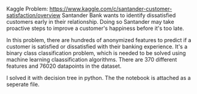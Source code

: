 Kaggle Problem: https://www.kaggle.com/c/santander-customer-satisfaction/overview
Santander Bank wants to identify dissatisfied customers early in their relationship. Doing so Santander may take proactive steps to improve a customer's happiness before it's too late.

In this problem, there are hundreds of anonymized features to predict if a customer is satisfied or dissatisfied with their banking experience. It's a binary class classification problem, which is needed to be solved using machine learning claassification algorithms. There are 370 different features and 76020 datapoints in the dataset.

I solved it with decision tree in python. The the notebook is attached as a seperate file.
